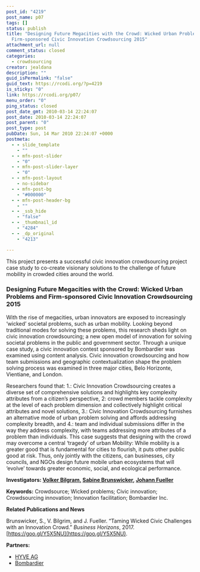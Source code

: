 ```yaml
---
post_id: "4219"
post_name: p07
tags: []
status: publish
title: "Designing Future Megacities with the Crowd: Wicked Urban Problems and
  Firm-sponsored Civic Innovation Crowdsourcing 2015"
attachment_url: null
comment_status: closed
categories:
  - crowdsourcing
creator: jealdana
description: ""
guid_isPermalink: "false"
guid_text: https://rcodi.org/?p=4219
is_sticky: "0"
link: https://rcodi.org/p07/
menu_order: "0"
ping_status: closed
post_date_gmt: 2010-03-14 22:24:07
post_date: 2010-03-14 22:24:07
post_parent: "0"
post_type: post
pubDate: Sun, 14 Mar 2010 22:24:07 +0000
postmeta:
  - - slide_template
    - ""
  - - mfn-post-slider
    - "0"
  - - mfn-post-slider-layer
    - "0"
  - - mfn-post-layout
    - no-sidebar
  - - mfn-post-bg
    - "#000000"
  - - mfn-post-header-bg
    - ""
  - - _ssb_hide
    - "false"
  - - _thumbnail_id
    - "4284"
  - - _dp_original
    - "4213"

---
```

This project presents a successful civic innovation crowdsourcing project case study to co-create visionary solutions to the challenge of future mobility in crowded cities around the world.
### Designing Future Megacities with the Crowd: Wicked Urban Problems and Firm-sponsored Civic Innovation Crowdsourcing 2015

With the rise of megacities, urban innovators are exposed to increasingly ‘wicked’ societal problems, such as urban mobility. Looking beyond traditional modes for solving these problems, this research sheds light on civic innovation crowdsourcing; a new open model of innovation for solving societal problems in the public and government sector. Through a unique case study, a civic innovation contest sponsored by Bombardier was examined using content analysis. Civic innovation crowdsourcing and how team submissions and geographic contextualization shape the problem solving process was examined in three major cities, Belo Horizonte, Vientiane, and London.

Researchers found that: 1.: Civic Innovation Crowdsourcing creates a diverse set of comprehensive solutions and highlights key complexity attributes from a citizen’s perspective, 2: crowd members tackle complexity at the level of each problem dimension and collectively highlight critical attributes and novel solutions, 3.: Civic Innovation Crowdsourcing furnishes an alternative mode of urban problem solving and affords addressing complexity breadth, and 4.: team and individual submissions differ in the way they address complexity, with teams addressing more attributes of a problem than individuals. This case suggests that designing with the crowd may overcome a central ‘tragedy’ of urban Mobility: While mobility is a greater good that is fundamental for cities to flourish, it puts other public good at risk. Thus, only jointly with the citizens, can businesses, city councils, and NGOs design future mobile urban ecosystems that will ‘evolve’ towards greater economic, social, and ecological performance.

**Investigators: [Volker Bilgram,](http://www.time.rwth-aachen.de/cms/TIME/Die-Research-Area/Team/TIM-Team/Externe-Doktoranden/~eepc/Bilgram-Volker/?lidx=1) [Sabine Brunswicker](https://www.purdue.edu/opendigital/about/sabine/), [Johann Fueller](https://www.uibk.ac.at/smt/innovation-entrepreneurship/team/vita.html)**

**Keywords:** Crowdsource; Wicked problems; Civic innovation; Crowdsourcing innovation; Innovation facilitation; Bombardier Inc.

**Related Publications and News**

Brunswicker, S., V. Bilgrim, and J. Fueller. “Taming Wicked Civic Challenges with an Innovation Crowd.” _Business Horizons_, 2017. [https://goo.gl/Y5X5NU](https://goo.gl/Y5X5NU).

**Partners:**

*   [HYVE AG](https://www.hyve.net/)
*   [Bombardier](http://www.bombardier.com/en/home.html)
